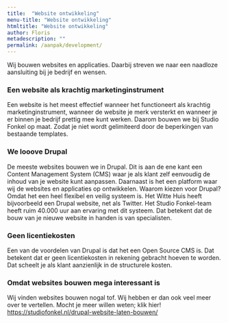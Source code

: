 ```yaml
---
title:  "Website ontwikkeling"
menu-title: "Website ontwikkeling"
htmltitle: "Website ontwikkeling"
author: Floris
metadescription: ""
permalink: /aanpak/development/
---
```


Wij bouwen websites en applicaties. Daarbij streven we naar een naadloze aansluiting bij je bedrijf en wensen. 

### Een website als krachtig marketinginstrument
Een website is het meest effectief wanneer het functioneert als krachtig marketinginstrument, wanneer de website je merk versterkt en wanneer je er binnen je bedrijf prettig mee kunt werken. Daarom bouwen we bij Studio Fonkel op maat. Zodat je niet wordt gelimiteerd door de beperkingen van bestaande templates.

### We looove Drupal
De meeste websites bouwen we in Drupal. Dit is aan de ene kant een Content Management System (CMS) waar je als klant zelf eenvoudig de inhoud van je website kunt aanpassen. Daarnaast is het een platform waar wij de websites en applicaties op ontwikkelen. Waarom kiezen voor Drupal? Omdat het een heel flexibel en veilig systeem is. Het Witte Huis heeft bijvoorbeeld een Drupal website, net als Twitter. Het Studio Fonkel-team heeft ruim 40.000 uur aan ervaring met dit systeem. Dat betekent dat de bouw van je nieuwe website in handen is van specialisten.  

### Geen licentiekosten
Een van de voordelen van Drupal is dat het een Open Source CMS is. Dat betekent dat er geen licentiekosten in rekening gebracht hoeven te worden. Dat scheelt je als klant aanzienlijk in de structurele kosten.

### Omdat websites bouwen mega interessant is
Wij vinden websites bouwen nogal tof. Wij hebben er dan ook veel meer over te vertellen. Mocht je meer willen weten; klik hier! 
https://studiofonkel.nl/drupal-website-laten-bouwen/
